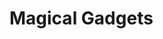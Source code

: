 # Magical Gadgets

<div>

<figure><img src="../../.gitbook/assets/ancientaltar1bo.jpg" alt=""><figcaption></figcaption></figure>

 

<figure><img src="../../.gitbook/assets/ancientpedestal1bo.jpg" alt=""><figcaption></figcaption></figure>

 

<figure><img src="../../.gitbook/assets/elementalstaff1bo.jpg" alt=""><figcaption></figcaption></figure>

 

<figure><img src="../../.gitbook/assets/elementalstafffire1bo.jpg" alt=""><figcaption></figcaption></figure>

 

<figure><img src="../../.gitbook/assets/elementalstaffstorm1bo.jpg" alt=""><figcaption></figcaption></figure>

 

<figure><img src="../../.gitbook/assets/elementalstaffwater1bo.jpg" alt=""><figcaption></figcaption></figure>

 

<figure><img src="../../.gitbook/assets/elementalstaffwind1bo.jpg" alt=""><figcaption></figcaption></figure>

 

<figure><img src="../../.gitbook/assets/elytra1bo.jpg" alt=""><figcaption></figcaption></figure>

 

<figure><img src="../../.gitbook/assets/elytrascale1bo.jpg" alt=""><figcaption></figcaption></figure>

 

<figure><img src="../../.gitbook/assets/enderbackpack1bo.jpg" alt=""><figcaption></figcaption></figure>

 

<figure><img src="../../.gitbook/assets/flaskofknowledge1bo.jpg" alt=""><figcaption></figcaption></figure>

 

<figure><img src="../../.gitbook/assets/infernalbonemeal1bo.jpg" alt=""><figcaption></figcaption></figure>

 

<figure><img src="../../.gitbook/assets/infusedelytra1bo.jpg" alt=""><figcaption></figcaption></figure>

 

<figure><img src="../../.gitbook/assets/infusedhopper1bo.jpg" alt=""><figcaption></figcaption></figure>

 

<figure><img src="../../.gitbook/assets/infusedmagnet1bo.jpg" alt=""><figcaption></figcaption></figure>

 

<figure><img src="../../.gitbook/assets/magicalzombiepills1bo.jpg" alt=""><figcaption></figcaption></figure>

 

<figure><img src="../../.gitbook/assets/magiceyeofender1bo.jpg" alt=""><figcaption></figcaption></figure>

 

<figure><img src="../../.gitbook/assets/rainbowclay1bo.jpg" alt=""><figcaption></figcaption></figure>

 

<figure><img src="../../.gitbook/assets/rainbowconrete1bo.jpg" alt=""><figcaption></figcaption></figure>

 

<figure><img src="../../.gitbook/assets/rainbowglass1bo.jpg" alt=""><figcaption></figcaption></figure>

 

<figure><img src="../../.gitbook/assets/rainbowglasspane1bo.jpg" alt=""><figcaption></figcaption></figure>

 

<figure><img src="../../.gitbook/assets/rainbowglazedterracotta1bo.jpg" alt=""><figcaption></figcaption></figure>

 

<figure><img src="../../.gitbook/assets/rainbowwool1bo.jpg" alt=""><figcaption></figcaption></figure>

 

<figure><img src="../../.gitbook/assets/reinforcedspawner1bo.jpg" alt=""><figcaption></figcaption></figure>

 

<figure><img src="../../.gitbook/assets/scrollofdimensionalteleposition1bo.jpg" alt=""><figcaption></figcaption></figure>

 

<figure><img src="../../.gitbook/assets/soulboundbackpack361bo.jpg" alt=""><figcaption></figcaption></figure>

 

<figure><img src="../../.gitbook/assets/soulboundelytra1bo.jpg" alt=""><figcaption></figcaption></figure>

 

<figure><img src="../../.gitbook/assets/tomeofknowledgesharing1bo.jpg" alt=""><figcaption></figcaption></figure>

 

<figure><img src="../../.gitbook/assets/totemofundying1bo.jpg" alt=""><figcaption></figcaption></figure>

 

<figure><img src="../../.gitbook/assets/trident1bo.jpg" alt=""><figcaption></figcaption></figure>

</div>
